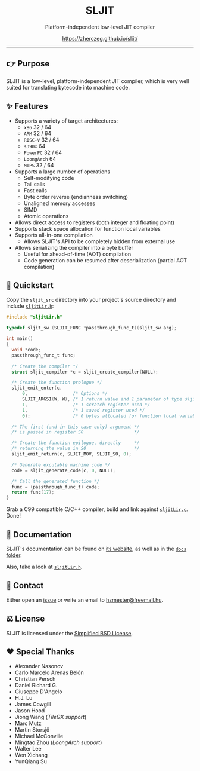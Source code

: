 <div align="center">

# SLJIT

Platform-independent low-level JIT compiler

https://zherczeg.github.io/sljit/

</div>

---

## 👉 Purpose

SLJIT is a low-level, platform-independent JIT compiler, which is very well suited for translating bytecode into machine code.

## ✨ Features

- Supports a variety of target architectures:
  - `x86` 32 / 64
  - `ARM` 32 / 64
  - `RISC-V` 32 / 64
  - `s390x` 64
  - `PowerPC` 32 / 64
  - `LoongArch` 64
  - `MIPS` 32 / 64
- Supports a large number of operations
    - Self-modifying code
    - Tail calls
    - Fast calls
    - Byte order reverse (endianness switching)
    - Unaligned memory accesses
    - SIMD
    - Atomic operations
- Allows direct access to registers (both integer and floating point)
- Supports stack space allocation for function local variables
- Supports all-in-one compilation
  - Allows SLJIT's API to be completely hidden from external use
- Allows serializing the compiler into a byte buffer
    - Useful for ahead-of-time (AOT) compilation
    - Code generation can be resumed after deserialization (partial AOT compilation)

## 🚀 Quickstart

Copy the `sljit_src` directory into your project's source directory and include [`sljitLir.h`](./sljit_src/sljitLir.h):

```c
#include "sljitLir.h"

typedef sljit_sw (SLJIT_FUNC *passthrough_func_t)(sljit_sw arg);

int main()
{
  void *code;
  passthrough_func_t func;

  /* Create the compiler */
  struct sljit_compiler *c = sljit_create_compiler(NULL);

  /* Create the function prologue */
  sljit_emit_enter(c,
      0,                 /* Options */
      SLJIT_ARGS1(W, W), /* 1 return value and 1 parameter of type sljit_sw */
      1,                 /* 1 scratch register used */
      1,                 /* 1 saved register used */
      0);                /* 0 bytes allocated for function local variables */

  /* The first (and in this case only) argument */
  /* is passed in register S0                   */

  /* Create the function epilogue, directly     */
  /* returning the value in S0                  */
  sljit_emit_return(c, SLJIT_MOV, SLJIT_S0, 0);

  /* Generate excutable machine code */
  code = sljit_generate_code(c, 0, NULL);

  /* Call the generated function */
  func = (passthrough_func_t) code;
  return func(17);
}
```

Grab a C99 compatible C/C++ compiler, build and link against [`sljitLir.c`](./sljit_src/sljitLir.c). Done!

## 📖 Documentation

SLJIT's documentation can be found on [its website](https://zherczeg.github.io/sljit/), as well as in the [`docs` folder](./docs/).

Also, take a look at [`sljitLir.h`](./sljit_src/sljitLir.h).

## 📨 Contact

Either open an [issue](https://github.com/zherczeg/sljit/issues) or write an email to hzmester@freemail.hu.

## ⚖️ License

SLJIT is licensed under the [Simplified BSD License](./LICENSE).

## ❤️ Special Thanks

- Alexander Nasonov
- Carlo Marcelo Arenas Belón
- Christian Persch
- Daniel Richard G.
- Giuseppe D'Angelo
- H.J. Lu
- James Cowgill
- Jason Hood
- Jiong Wang (*TileGX support*)
- Marc Mutz
- Martin Storsjö
- Michael McConville
- Mingtao Zhou (*LoongArch support*)
- Walter Lee
- Wen Xichang
- YunQiang Su
